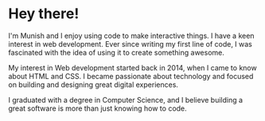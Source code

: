 # Hey there!
I'm Munish and I enjoy using code to make interactive things. I have a keen interest in web development. Ever since writing my first line of code, I was fascinated with the idea of using it to create something awesome.

My interest in Web development started back in 2014, when I came to know about HTML and CSS. I became passionate about technology and focused on building and designing great digital experiences.

I graduated with a degree in Computer Science, and I believe building a great software is more than just knowing how to code.
